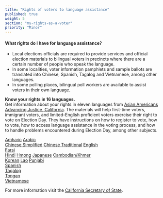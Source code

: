 ```yaml
---
title: "Rights of voters to language assistance"
published: true
weight: 5
section: "my-rights-as-a-voter"
priority: "Minor"
---
```

#### What rights do I have for language assistance?  
- Local elections officials are required to provide services and official election materials to bilingual voters in precincts where there are a certain number of people who speak the language.
- In some localities, voter information pamphlets and sample ballots are translated into Chinese, Spanish, Tagalog and Vietnamese, among other languages.
- In some polling places, bilingual poll workers are available to assist voters in their own language.  

**Know your rights in 16 languages.**  
Get information about your rights in eleven languages from [Asian Americans Advancing Justice, California](
https://www.advancingjustice-alc.org/know-your-voting-rights/). The materials will help first-time voters, immigrant voters, and limited-English proficient voters exercise their right to vote on Election Day. They have instructions on how to register to vote, how to vote, how to access language assistance in the voting process, and how to handle problems encountered during Election Day, among other subjects.  

[Amharic](https://www.advancingjustice-alc.org/wp-content/uploads/2020/10/Amharic-Non-VCA-KYVR-Nov-2020.pdf)
[Arabic](https://www.advancingjustice-alc.org/wp-content/uploads/2020/10/Arabic-Non-VCA-KYVR-Nov-2020.pdf)  
[Chinese Simplified](https://www.advancingjustice-alc.org/wp-content/uploads/2020/10/Chinese-Simplified-Non-VCA-KYVR-Nov-2020.pdf) 
[Chinese Traditional](https://www.advancingjustice-alc.org/wp-content/uploads/2020/10/Chinese-Traditional-Non-VCA-KYVR-Nov-2020.pdf) 
[English](https://www.advancingjustice-alc.org/wp-content/uploads/2020/10/English-Non-VCA-KYVR-Nov-2020.pdf)  
[Farsi](https://www.advancingjustice-alc.org/wp-content/uploads/2020/10/Farsi-Non-VCA-KYVR-Nov-2020.pdf)  
[Hindi](https://www.advancingjustice-alc.org/wp-content/uploads/2020/02/KYVR-nonvca-hindi_v01.pdf)
[Hmong](https://www.advancingjustice-alc.org/wp-content/uploads/2020/10/Hmong-Non-VCA-KYVR-Nov-2020.pdf) 
[Japanese](https://www.advancingjustice-alc.org/wp-content/uploads/2020/10/Japanese-Non-VCA-KYVR-Nov-2020.pdf) 
[Cambodian/Khmer](https://www.advancingjustice-alc.org/wp-content/uploads/2020/10/Khmer-Non-VCA-KYVR-Nov-2020.pdf)  
[Korean](https://www.advancingjustice-alc.org/wp-content/uploads/2020/10/Korean-Non-VCA-KYVR-Nov-2020.pdf)
[Lao](https://www.advancingjustice-alc.org/wp-content/uploads/2020/10/Lao-Non-VCA-KYVR-Nov-2020.pdf)
[Punjabi](https://www.advancingjustice-alc.org/wp-content/uploads/2020/10/Punjabi-Non-VCA-KYVR-Nov-2020.pdf)  
[Spanish](https://www.advancingjustice-alc.org/wp-content/uploads/2020/10/Spanish-Non-VCA-KYVR-Nov-2020.pdf)  
[Tagalog](https://www.advancingjustice-alc.org/wp-content/uploads/2020/10/Tagalog-Non-VCA-KYVR.pdf)  
[Tongan](https://www.advancingjustice-alc.org/wp-content/uploads/2020/02/KYVR-nonvca-tongan_v01.pdf)  
[Vietnamese](https://www.advancingjustice-alc.org/wp-content/uploads/2020/10/Vietnamese-Non-VCA-KYVR.pdf)  

For more information visit the [California Secretary of State](http://www.sos.ca.gov/elections/voting-resources/voting-california).

